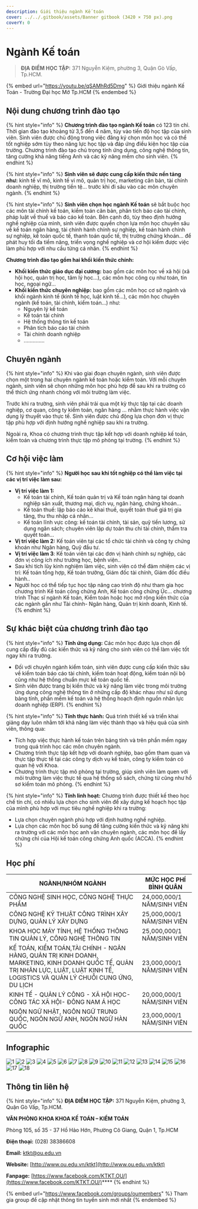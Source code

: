 ```yaml
---
description: Giới thiệu ngành Kế toán
cover: ../../.gitbook/assets/Banner gitbook (3420 × 750 px).png
coverY: 0
---
```


# Ngành Kế toán

> **ĐỊA ĐIỂM HỌC TẬP:** 371 Nguyễn Kiệm, phường 3, Quận Gò Vấp, Tp.HCM.

{% embed url="https://youtu.be/qSAMhRd5Dmg" %}
Giới thiệu ngành Kế Toán - Trường Đại học Mở Tp.HCM
{% endembed %}

## Nội dung chương trình đào tạo

{% hint style="info" %}
**Chương trình đào tạo ngành Kế toán** có 123 tín chỉ. Thời gian đào tạo khoảng từ 3,5 đến 4 năm, tùy vào tiến độ học tập của sinh viên. Sinh viên được chủ động trong việc đăng ký chọn môn học và có thể tốt nghiệp sớm tùy theo năng lực học tập và đáp ứng điều kiện học tập của trường. Chương trình đào tạo chú trọng tính ứng dụng, công nghệ thông tin, tăng cường khả năng tiếng Anh và các kỹ năng mềm cho sinh viên.
{% endhint %}

{% hint style="info" %}
**Sinh viên sẽ được cung cấp kiến thức nền tảng như:** kinh tế vĩ mô, kinh tế vi mô, quản trị học, marketing căn bản, tài chính doanh nghiệp, thị trường tiền tệ… trước khi đi sâu vào các môn chuyên ngành.
{% endhint %}

{% hint style="info" %}
**Sinh viên chọn học ngành Kế toán** sẽ bắt buộc học các môn tài chính kế toán, kiểm toán căn bản, phân tích báo cáo tài chính, pháp luật về thuế và báo cáo kế toán. Bên cạnh đó, tùy theo định hướng nghề nghiệp của mình, sinh viên được quyền chọn lựa môn học chuyên sâu về kế toán ngân hàng, tài chính hành chính sự nghiệp, kế toán hành chính sự nghiệp, kế toán quốc tế, thanh toán quốc tế, thị trường chứng khoán… để phát huy tối đa tiềm năng, triển vọng nghề nghiệp và cơ hội kiếm được việc làm phù hợp với nhu cầu từng cá nhân.
{% endhint %}

**Chương trình đào tạo gồm hai khối kiến thức chính:**

* **Khối kiến thức giáo dục đại cương:** bao gồm các môn học về xã hội (xã hội học, quản trị học, tâm lý học…), các môn học công cụ như toán, tin học, ngoại ngữ…
* **Khối kiến thức chuyên nghiệp:** bao gồm các môn học cơ sở ngành và khối ngành kinh tế (kinh tế học, luật kinh tế…), các môn học chuyên ngành (kế toán, tài chính, kiểm toán…) như:
  * Nguyên lý kế toán
  * Kế toán tài chính
  * Hệ thống thông tin kế toán
  * Phân tích báo cáo tài chính
  * Tài chính doanh nghiệp
  * ..............

## Chuyên ngành

{% hint style="info" %}
Khi vào giai đoạn chuyên ngành, sinh viên được chọn một trong hai chuyên ngành kế toán hoặc kiểm toán. Với mỗi chuyên ngành, sinh viên sẽ chọn những môn học phù hợp để sau khi ra trường có thể thích ứng nhanh chóng với môi trường làm việc.

Trước khi ra trường, sinh viên phải trải qua một kỳ thực tập tại các doanh nghiệp, cơ quan, công ty kiểm toán, ngân hàng … nhằm thực hành việc vận dụng lý thuyết vào thực tế. Sinh viên được chủ động lựa chọn đơn vị thực tập phù hợp với định hướng nghề nghiệp sau khi ra trường.

Ngoài ra, Khoa có chương trình thực tập kết hợp với doanh nghiệp kế toán, kiểm toán và chương trình thực tập mô phỏng tại trường.
{% endhint %}

## Cơ hội việc làm

{% hint style="info" %}
**Người học sau khi tốt nghiệp có thể làm việc tại các vị trí việc làm sau:**

* **Vị trí việc làm 1:**
  * Kế toán tài chính, Kế toán quản trị và Kế toán ngân hàng tại doanh nghiệp sản xuất, thương mại, dịch vụ, ngân hàng, chứng khoán…
  * Kế toán thuế: lập báo cáo kê khai thuế, quyết toán thuế giá trị gia tăng, thu thu nhập cá nhân…
  * Kế toán lĩnh vực công: kế toán tài chính, tài sản, quỹ tiền lương, sử dụng ngân sách; chuyên viên lập dự toán thu chi tài chính, thẩm tra quyết toán…
* **Vị trí việc làm 2:** Kế toán viên tại các tổ chức tài chính và công ty chứng khoán như Ngân hàng, Quỹ đầu tư.
* **Vị trí việc làm 3**: Kế toán viên tại các đơn vị hành chính sự nghiệp, các đơn vị công ích như trường học, bệnh viện..
* Sau khi tích lũy kinh nghiệm làm việc, sinh viên có thể đảm nhiệm các vị trí: Kế toán tổng hợp, Kế toán trưởng, Giám đốc tài chính, Giám đốc điều hành..
* Người học có thể tiếp tục học tập nâng cao trình độ như tham gia học chương trình Kế toán công chứng Anh, Kế toán công chứng Úc... chương trình Thạc sĩ ngành Kế toán, Kiểm toán hoặc học mở rộng kiến thức của các ngành gần như Tài chính- Ngân hàng, Quản trị kinh doanh, Kinh tế.
{% endhint %}

## Sự khác biệt của chương trình đào tạo

{% hint style="info" %}
**Tính ứng dụng:** Các môn học được lựa chọn để cung cấp đầy đủ các kiến thức và kỹ năng cho sinh viên có thể làm việc tốt ngay khi ra trường.

* Đối với chuyên ngành kiểm toán, sinh viên được cung cấp kiến thức sâu về kiểm toán báo cáo tài chính, kiểm toán hoạt động, kiểm toán nội bộ cũng như hệ thống chuẩn mực kế toán quốc tế.
* Sinh viên được trang bị kiến thức và kỹ năng làm việc trong môi trường ứng dụng công nghệ thông tin ở những cấp độ khác nhau như sử dụng bảng tính, phần mềm kế toán và hệ thống hoạch định nguồn nhân lực doanh nghiệp (ERP).
{% endhint %}

{% hint style="info" %}
**Tính thực hành:** Quá trình thiết kế và triển khai giảng dạy luôn nhằm tới khả năng làm việc thành thạo và hiệu quả của sinh viên, thông qua:

* Tích hợp việc thực hành kế toán trên bảng tính và trên phần mềm ngay trong quá trình học các môn chuyên ngành.
* Chương trình thực tập kết hợp với doanh nghiệp, bao gồm tham quan và thực tập thực tế tại các công ty dịch vụ kế toán, công ty kiểm toán có quan hệ với Khoa.
* Chương trình thực tập mô phỏng tại trường, giúp sinh viên làm quen với môi trường làm việc thực tế qua hệ thống sổ sách, chứng từ cũng như hồ sơ kiểm toán mô phỏng.
{% endhint %}

{% hint style="info" %}
**Tính linh hoạt:** Chương trình được thiết kế theo học chế tín chỉ, có nhiều lựa chọn cho sinh viên để xây dựng kế hoạch học tập của mình phù hợp với mục tiêu nghề nghiệp khi ra trường:

* Lựa chọn chuyên ngành phù hợp với định hướng nghề nghiệp.
* Lựa chọn các môn học bổ sung để tăng cường kiến thức và kỹ năng khi ra trường với các môn học anh văn chuyên ngành, các môn học để lấy chứng chỉ của Hội kế toán công chứng Anh quốc (ACCA).
{% endhint %}

## Học phí

| NGÀNH/NHÓM NGÀNH                                                                                                                                                                  | MỨC HỌC PHÍ BÌNH QUÂN      |
| --------------------------------------------------------------------------------------------------------------------------------------------------------------------------------- | -------------------------- |
| CÔNG NGHỆ SINH HỌC, CÔNG NGHỆ THỰC PHẨM                                                                                                                                           | 24,000,000/1 NĂM/SINH VIÊN |
| CÔNG NGHỆ KỸ THUẬT CÔNG TRÌNH XÂY DỰNG, QUẢN LÝ XÂY DỰNG                                                                                                                          | 25,000,000/1 NĂM/SINH VIÊN |
| KHOA HỌC MÁY TÍNH, HỆ THỐNG THÔNG TIN QUẢN LÝ, CÔNG NGHỆ THÔNG TIN                                                                                                                | 25,000,000/1 NĂM/SINH VIÊN |
| KẾ TOÁN, KIỂM TOÁN,TÀI CHÍNH - NGÂN HÀNG, QUẢN TRỊ KINH DOANH, MARKETING, KINH DOANH QUỐC TẾ, QUẢN TRỊ NHÂN LỰC, LUẬT, LUẬT KINH TẾ, LOGISTICS VÀ QUẢN LÝ CHUỖI CUNG ỨNG, DU LỊCH | 23,000,000/1 NĂM/SINH VIÊN |
| KINH TẾ - QUẢN LÝ CÔNG - XÃ HỘI HỌC- CÔNG TÁC XÃ HỘI- ĐÔNG NAM Á HỌC                                                                                                              | 20,000,000/1 NĂM/SINH VIÊN |
| NGÔN NGỮ NHẬT, NGÔN NGỮ TRUNG QUỐC, NGÔN NGỮ ANH, NGÔN NGỮ HÀN QUỐC                                                                                                               | 23,000,000/1 NĂM/SINH VIÊN |

## Infographic

![1](<../../.gitbook/assets/1 - tiêu đề (2) (1) (1) (1) (1).png>) ![2](<../../.gitbook/assets/2 - giới thiệu chung (1) (1) (1).png>) ![3](<../../.gitbook/assets/3 - việc làm (1) (1).png>) ![4](<../../.gitbook/assets/4 - việc làm (1).png>) ![5](<../../.gitbook/assets/5 - việc làm.png>) ![6](<../../.gitbook/assets/6 - MỤC TIÊU CHƯƠNG TRÌNH ĐÀO TẠO.png>) ![7](<../../.gitbook/assets/7 - MỤC TIÊU CHƯƠNG TRÌNH ĐÀO TẠO.png>) ![8](<../../.gitbook/assets/8 - nội dung ctdt (2).png>) ![9](<../../.gitbook/assets/9 - nội dung ctdt.png>) ![10](<../../.gitbook/assets/10 - ngành kế toán.png>) ![11](<../../.gitbook/assets/11 - ngành kế toán.png>) ![12](<../../.gitbook/assets/12 - ngành kế toán.png>) ![13](<../../.gitbook/assets/14 - nd ctdt (1).png>) ![14](<../../.gitbook/assets/15 - nd ctdt.png>) ![15](<../../.gitbook/assets/16 - nd ctdt.png>) ![16](<../../.gitbook/assets/17 - nd ctdt.png>) ![17](<../../.gitbook/assets/18 - HỌC PHÍ (2).png>) ![18](<../../.gitbook/assets/19 - HỌC PHÍ.png>)

## Thông tin liên hệ

{% hint style="info" %}
**ĐỊA ĐIỂM HỌC TẬP:** 371 Nguyễn Kiệm, phường 3, Quận Gò Vấp, Tp.HCM.

**VĂN PHÒNG KHOA KHOA KẾ TOÁN – KIỂM TOÁN**

Phòng 105, số 35 - 37 Hồ Hảo Hớn, Phường Cô Giang, Quận 1, Tp.HCM

**Điện thoại:** (028) 38386608

**Email:** ktkt@ou.edu.vn

**Website:** [http://www.ou.edu.vn/ktkt](http://www.ou.edu.vn/ktkt)

**Fanpage:** [https://www.facebook.com/KTKT.OU/](https://www.facebook.com/KTKT.OU/)****
{% endhint %}

{% embed url="https://www.facebook.com/groups/oumembers" %}
Tham gia group để cập nhật thông tin tuyển sinh mới nhất
{% endembed %}
